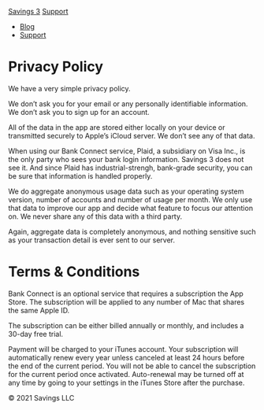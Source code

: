 [Savings 3](https://savingsapp.com/) [Support](https://savingsapp.com/support/)[](#)

* [Blog](https://savingsapp.com/blog/)
* [Support](https://savingsapp.com/support/)

Privacy Policy
==============

We have a very simple privacy policy.

We don’t ask you for your email or any personally identifiable information. We don’t ask you to sign up for an account.

All of the data in the app are stored either locally on your device or transmitted securely to Apple’s iCloud server. We don’t see any of that data.

When using our Bank Connect service, Plaid, a subsidiary on Visa Inc., is the only party who sees your bank login information. Savings 3 does not see it. And since Plaid has industrial-strengh, bank-grade security, you can be sure that information is handled properly.

We do aggregate anonymous usage data such as your operating system version, number of accounts and number of usage per month. We only use that data to improve our app and decide what feature to focus our attention on. We never share any of this data with a third party.

Again, aggregate data is completely anonymous, and nothing sensitive such as your transaction detail is ever sent to our server.

Terms & Conditions
==================

Bank Connect is an optional service that requires a subscription the App Store. The subscription will be applied to any number of Mac that shares the same Apple ID.

The subscription can be either billed annually or monthly, and includes a 30-day free trial.

Payment will be charged to your iTunes account. Your subscription will automatically renew every year unless canceled at least 24 hours before the end of the current period. You will not be able to cancel the subscription for the current period once activated. Auto-renewal may be turned off at any time by going to your settings in the iTunes Store after the purchase.

© 2021 Savings LLC